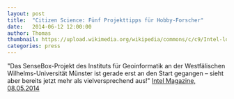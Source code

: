 ```yaml
---
layout: post
title:  "Citizen Science: Fünf Projekttipps für Hobby-Forscher"
date:   2014-06-12 12:00:00
author: Thomas
thumbnail: https://upload.wikimedia.org/wikipedia/commons/c/c9/Intel-logo.svg
categories: press
---
```

"Das SenseBox-Projekt des Instituts für Geoinformatik an der Westfälischen Wilhelms-Universität Münster ist gerade erst an den Start gegangen – sieht aber bereits jetzt mehr als vielversprechend aus!"
<a href="http://magazin.intel.de/citizen-science-funf-projekttipps-fur-hobby-forscher/">Intel Magazine, 08.05.2014</a>
